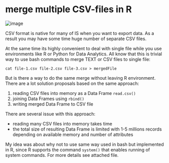 # merge multiple CSV-files in R

![image](http://cdn.ilovefreesoftware.com/wp-content/uploads/2010/09/Combine-Excels.jpg)

CSV format is native for many of IS when you want to export data. 
As a result you may have some time huge number of separate CSV files.

At the same time its highly convenient to deal with single file while you use environments like R or Python for Data Analytics.
All know that this is trivial way to use bash commands to merge TEXT or CSV files to single file:

```cat file-1.csv file-2.csv file-3.csv > mergedFile```

But is there a way to do the same merge without leaving R environment.
There are a lot solution proposals based on the same approach:
1. reading CSV files into memory as a Data Frame ```read.csv()```
2. joining Data Frames using ```rbind()```
3. writing merged Data Frame to CSV file

There are several issue with this approach:
- reading many CSV files into memory takes time
- the total size of resulting Data Frame is limited with 1-5 millions records depending on available memory and number of attributes

My idea was about why not to use same way used in bash but implemented in R, since R supports the command ```system()``` that enables running of system commands. 
For more details see attached file.

